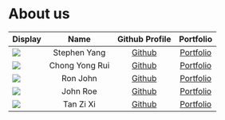 # About us

Display |      Name      |              Github Profile               | Portfolio 
--------|:--------------:|:-----------------------------------------:|:---------:
![](https://via.placeholder.com/100.png?text=Photo) | Stephen Yang | [Github](https://github.com/stephenkyang) | [Portfolio](docs/team/johndoe.md)
![](https://via.placeholder.com/100.png?text=Photo) | Chong Yong Rui | [Github](https://github.com/chongyongrui) | [Portfolio](docs/team/johndoe.md)
![](https://via.placeholder.com/100.png?text=Photo) |    Ron John    |       [Github](https://github.com/)       | [Portfolio](docs/team/johndoe.md)
![](https://via.placeholder.com/100.png?text=Photo) |    John Roe    |       [Github](https://github.com/)       | [Portfolio](docs/team/johndoe.md)
![](https://static1.srcdn.com/wordpress/wp-content/uploads/2020/11/Featured-Image-Brock-and-His-Drying-Pan-Cropped.jpg) | Tan Zi Xi | [Github](https://github.com/tzixi) | [Portfolio](docs/team/johndoe.md)
